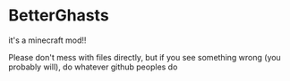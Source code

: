 # BetterGhasts
it's a minecraft mod!!

Please don't mess with files directly, but if you see something wrong (you probably will), do whatever github peoples do
